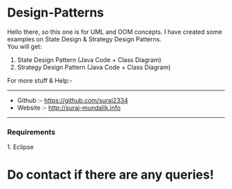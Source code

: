 # Design-Patterns

Hello there, so this one is for UML and OOM concepts. I have created some examples on State Design & Strategy Design Patterns.  
You will get:  
1. State Design Pattern (Java Code + Class Diagram)  
2. Strategy Design Pattern (Java Code + Class Diagram)  

For more stuff & Help:-  
*******************************************  
* Github  :- https://github.com/suraj2334   
* Website :- http://suraj-mundalik.info      
*******************************************  

<h3>Requirements</h3>  
1. Eclipse  

<b><h1>Do contact if there are any queries!</h1></b>  